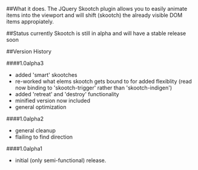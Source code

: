 ##What it does.
The JQuery Skootch plugin allows you to easily animate items into the viewport and will shift (skootch) the already visible DOM items appropiately.  

##Status
currently Skootch is still in alpha and will have a stable release soon

##Version History

####1.0alpha3
- added 'smart' skootches
- re-worked what elems skootch gets bound to for added flexiblity (read now binding to 'skootch-trigger' rather than 'skootch-indigen')
- added 'retreat' and 'destroy' functionality
- minified version now included
- general optimization

####1.0alpha2
- general cleanup
- flailing to find direction

####1.0alpha1
- initial (only semi-functional) release.
